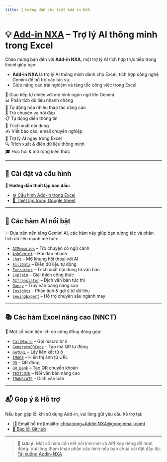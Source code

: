 ```yaml
---
title: 📄 Hướng dẫn chi tiết Add-in NXA 
---
```


# 💡 [Add-in NXA](https://github.com/XuanAn2018/Addin-NXA) – Trợ lý AI thông minh trong Excel

Chào mừng bạn đến với **Add-in NXA**, một trợ lý AI tích hợp trực tiếp trong Excel giúp bạn:
- **Add-in NXA** là trợ lý AI thông minh dành cho Excel, tích hợp công nghệ Gemini để hỗ trợ các tác vụ.
- Giúp nâng cao trải nghiệm và tăng tốc công việc trong Excel.
  

💬 Giao tiếp tự nhiên với mô hình ngôn ngữ lớn Gemini\
📊 Phân tích dữ liệu nhanh chóng\
🧠 Tự động hóa nhiều thao tác nâng cao\
🤖 Trò chuyện và hỏi đáp\
📋 Tự động điền thông tin\
📄 Trích xuất nội dung\
✍️ Viết báo cáo, email chuyên nghiệp\
🤖 Trợ lý AI ngay trong Excel\
🔍 Trích xuất & điền dữ liệu thông minh\
🎓 Học hỏi & mở rộng kiến thức

---

## 🔧 Cài đặt và cấu hình

📁 **Hướng dẫn thiết lập ban đầu:**

- [⚙️ Cấu hình Add-in trong Excel](docs/setup/config-addin.md)
- [🧩 Thiết lập trong Google Sheet](docs/setup/gemini-for-gg-sheet.md)

---

## 🤖 Các hàm AI nổi bật

✨ Dựa trên nền tảng Gemini AI, các hàm này giúp bạn tương tác và phân tích dữ liệu mạnh mẽ hơn:

- [`AIMemories`](docs/excel-ai/AIMemories.md) – Trò chuyện có ngữ cảnh
- [`AskGemini`](docs/excel-ai/AskGemini.md) – Hỏi đáp nhanh
- [`Chat`](docs/excel-ai/Chat.md) – Mở khung hội thoại với AI
- [`FillData`](docs/excel-ai/FillData.md) – Điền dữ liệu tự động
- [`Extractor`](docs/excel-ai/Extractor.md) – Trích xuất nội dung từ văn bản
- [`Explain`](docs/excel-ai/Explain.md) – Giải thích công thức
- [`AITranslator`](docs/excel-ai/AITranslator.md) – Dịch văn bản tức thì
- [`Query`](docs/excel-ai/Query.md) – Truy vấn bảng nâng cao
- [`Insights`](docs/excel-ai/Insights.md) – Phân tích & gợi ý từ dữ liệu
- [`SewingExpert`](docs/excel-ai/SewingExpert.md) – Hỗ trợ chuyên sâu ngành may

---

## 📚 Các hàm Excel nâng cao (NNCT)

📌 Một số hàm tiện ích do cộng đồng đóng góp:

- [`CallMacro`](docs/excel-formulas/CallMacro.md) – Gọi macro từ ô
- [`GenerateQRCode`](docs/excel-formulas/GenerateQRCode.md) – Tạo mã QR tự động
- [`GetURL`](docs/excel-formulas/GetURL.md) – Lấy liên kết từ ô
- [`IMAGE`](docs/excel-formulas/IMAGE.md) – Hiển thị ảnh từ URL
- [`QR`](docs/excel-formulas/QR.md) – QR động
- [`QR_Bank`](docs/excel-formulas/QR_Bank.md) – Tạo QR chuyển khoản
- [`TEXTJOIN`](docs/excel-formulas/TEXTJOIN.md) – Nối văn bản nâng cao
- [`TRANSLATE`](docs/excel-formulas/TRANSLATE.md) – Dịch văn bản

---

## 📬 Góp ý & Hỗ trợ

Nếu bạn gặp lỗi khi sử dụng Add-in, vui lòng gửi yêu cầu hỗ trợ tại:

- [📧 Email hỗ trợ](mailto:	chiscoong+Addin.NXA@googlemail.com)
- [🐛 Báo lỗi GitHub](https://github.com/NNCT2023/Addin-NXA/issues)

---

> 📌 **Lưu ý:** Một số hàm cần kết nối Internet và API Key riêng để hoạt động. Vui lòng tham khảo phần cấu hình nếu bạn chưa cài đặt đầy đủ.  
> [Tải xuống Addin-NXA](https://github.com/XuanAn2018/Addin-NXA)

